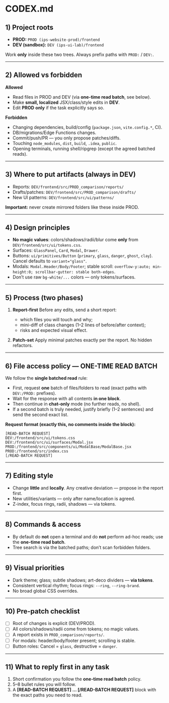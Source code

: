 # CODEX.md

## 1) Project roots

* **PROD:** `PROD (ips-website-prod)/frontend`
* **DEV (sandbox):** `DEV (ips-ui-lab)/frontend`

Work **only** inside these two trees. Always prefix paths with `PROD:` / `DEV:`.

---

## 2) Allowed vs forbidden

**Allowed**

* Read files in PROD and DEV (via **one-time read batch**, see below).
* Make **small, localized** JSX/class/style edits in **DEV**.
* Edit **PROD** **only** if the task explicitly says so.

**Forbidden**

* Changing dependencies, build/config (`package.json`, `vite.config.*`, CI).
* DB/migrations/Edge Functions changes.
* Commit/push/PR — you only propose patches/diffs.
* Touching `node_modules`, `dist`, `build`, `.idea`, `public`.
* Opening terminals, running shell/ripgrep (except the agreed batched reads).

---

## 3) Where to put artifacts (always in DEV)

* Reports: `DEV/frontend/src/PROD_comparison/reports/`
* Drafts/patches: `DEV/frontend/src/PROD_comparison/drafts/`
* New UI patterns: `DEV/frontend/src/ui/patterns/`

**Important:** never create mirrored folders like these inside PROD.

---

## 4) Design principles

* **No magic values**: colors/shadows/radii/blur come **only** from `DEV/frontend/src/ui/tokens.css`.
* Surfaces: `GlassPanel`, `Card`, `Modal`, `Drawer`.
* Buttons: `ui/primitives/Button` (`primary`, `glass`, `danger`, `ghost`, `clay`).
  Cancel defaults to `variant="glass"`.
* Modals: `Modal.Header/Body/Footer`; stable scroll: `overflow-y:auto; min-height:0; scrollbar-gutter: stable both-edges`.
* Don’t use raw `bg-white/...` colors — only tokens/surfaces.

---

## 5) Process (two phases)

1. **Report-first**
   Before any edits, send a short report:

   * which files you will touch and why;
   * mini-diff of class changes (1–2 lines of before/after context);
   * risks and expected visual effect.
2. **Patch-set**
   Apply minimal patches exactly per the report. No hidden refactors.

---

## 6) File access policy — **ONE-TIME READ BATCH**

We follow the **single batched read** rule:

* First, request **one** batch of files/folders to read (exact paths with `DEV:/PROD:` prefixes).
* Wait for the response with all contents **in one block**.
* Then continue in **chat-only** mode (no further reads, no shell).
* If a second batch is truly needed, justify briefly (1–2 sentences) and send the second exact list.

**Request format (exactly this, no comments inside the block):**

```
[READ-BATCH REQUEST]
DEV:/frontend/src/ui/tokens.css
DEV:/frontend/src/ui/surfaces/Modal.jsx
PROD:/frontend/src/components/ui/ModalBase/ModalBase.jsx
PROD:/frontend/src/index.css
[/READ-BATCH REQUEST]
```

---

## 7) Editing style

* Change **little** and **locally**. Any creative deviation — propose in the report first.
* New utilities/variants — only after name/location is agreed.
* Z-index, focus rings, radii, shadows — via tokens.

---

## 8) Commands & access

* By default do **not** open a terminal and do **not** perform ad-hoc reads; use the **one-time read batch**.
* Tree search is via the batched paths; don’t scan forbidden folders.

---

## 9) Visual priorities

* Dark theme; glass; subtle shadows; art-deco dividers — **via tokens**.
* Consistent vertical rhythm; focus rings: `--ring`, `--ring-brand`.
* No broad global CSS overrides.

---

## 10) Pre-patch checklist

* [ ] Root of changes is explicit (DEV/PROD).
* [ ] All colors/shadows/radii come from tokens; no magic values.
* [ ] A report exists in `PROD_comparison/reports/`.
* [ ] For modals: header/body/footer present; scrolling is stable.
* [ ] Button roles: Cancel = `glass`, destructive = `danger`.

---

## 11) What to reply **first** in any task

1. Short confirmation you follow the **one-time read batch** policy.
2. 5–8 bullet rules you will follow.
3. A **[READ-BATCH REQUEST] … [/READ-BATCH REQUEST]** block with the exact paths you need to read.
